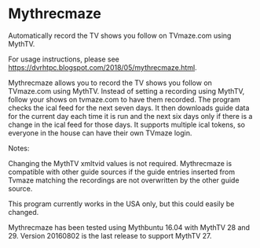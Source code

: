 # Mythrecmaze 

Automatically record the TV shows you follow on TVmaze.com using MythTV.

For usage instructions, please see https://dvrhtpc.blogspot.com/2018/05/mythrecmaze.html.

Mythrecmaze allows you to record the TV shows you follow on TVmaze.com using MythTV.  Instead of setting a recording using MythTV, follow your shows on tvmaze.com to have them recorded. The program checks the ical feed for the next seven days. It then downloads guide data for the current day each time it is run and the next six days only if there is a change in the ical feed for those days. It supports multiple ical tokens, so everyone in the house can have their own TVmaze login.

Notes:

Changing the MythTV xmltvid values is not required. Mythrecmaze is compatible with other guide sources if the guide entries inserted from Tvmaze matching the recordings are not overwritten by the other guide source.

This program currently works in the USA only, but this could easily be changed.

Mythrecmaze has been tested using Mythbuntu 16.04 with MythTV 28 and 29. Version 20160802 is the last release to support MythTV 27.
